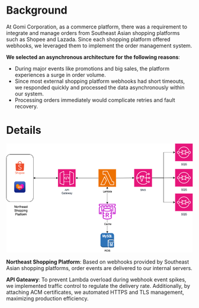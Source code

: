 # Background
At Gomi Corporation, as a commerce platform, there was a requirement to integrate and manage orders from Southeast Asian shopping platforms such as Shopee and Lazada. Since each shopping platform offered webhooks, we leveraged them to implement the order management system.

**We selected an asynchronous architecture for the following reasons**:
- During major events like promotions and big sales, the platform experiences a surge in order volume.
- Since most external shopping platform webhooks had short timeouts, we responded quickly and processed the data asynchronously within our system.
- Processing orders immediately would complicate retries and fault recovery.

# Details

![OMS Bluescreen](./OMS.drawio.png)

**Northeast Shopping Platform**: Based on webhooks provided by Southeast Asian shopping platforms, order events are delivered to our internal servers.

**API Gateawy**: To prevent Lambda overload during webhook event spikes, we implemented traffic control to regulate the delivery rate. Additionally, by attaching ACM certificates, we automated HTTPS and TLS management, maximizing production efficiency.
